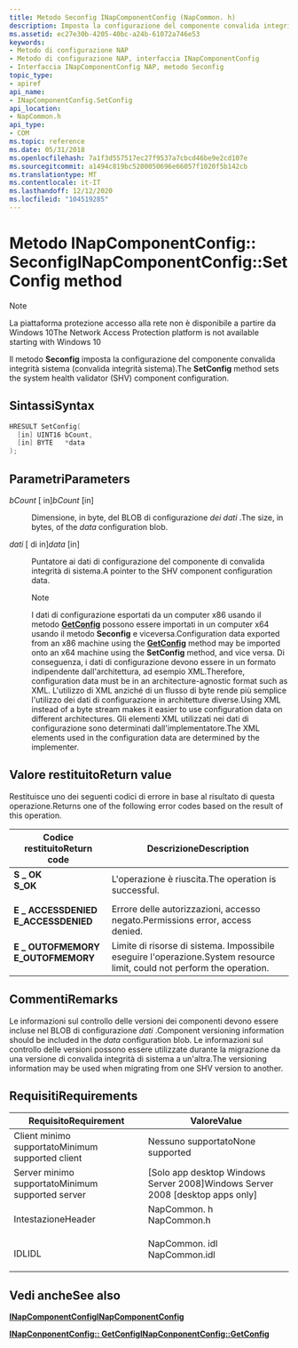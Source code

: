 ```yaml
---
title: Metodo Seconfig INapComponentConfig (NapCommon. h)
description: Imposta la configurazione del componente convalida integrità sistema (convalida integrità sistema).
ms.assetid: ec27e30b-4205-40bc-a24b-61072a746e53
keywords:
- Metodo di configurazione NAP
- Metodo di configurazione NAP, interfaccia INapComponentConfig
- Interfaccia INapComponentConfig NAP, metodo Seconfig
topic_type:
- apiref
api_name:
- INapComponentConfig.SetConfig
api_location:
- NapCommon.h
api_type:
- COM
ms.topic: reference
ms.date: 05/31/2018
ms.openlocfilehash: 7a1f3d557517ec27f9537a7cbcd46be9e2cd107e
ms.sourcegitcommit: a1494c819bc5200050696e66057f1020f5b142cb
ms.translationtype: MT
ms.contentlocale: it-IT
ms.lasthandoff: 12/12/2020
ms.locfileid: "104519285"
---
```

# <a name="inapcomponentconfigsetconfig-method"></a><span data-ttu-id="82403-106">Metodo INapComponentConfig:: Seconfig</span><span class="sxs-lookup"><span data-stu-id="82403-106">INapComponentConfig::SetConfig method</span></span>

> [!Note]  
> <span data-ttu-id="82403-107">La piattaforma protezione accesso alla rete non è disponibile a partire da Windows 10</span><span class="sxs-lookup"><span data-stu-id="82403-107">The Network Access Protection platform is not available starting with Windows 10</span></span>

 

<span data-ttu-id="82403-108">Il metodo **Seconfig** imposta la configurazione del componente convalida integrità sistema (convalida integrità sistema).</span><span class="sxs-lookup"><span data-stu-id="82403-108">The **SetConfig** method sets the system health validator (SHV) component configuration.</span></span>

## <a name="syntax"></a><span data-ttu-id="82403-109">Sintassi</span><span class="sxs-lookup"><span data-stu-id="82403-109">Syntax</span></span>


```C++
HRESULT SetConfig(
  [in] UINT16 bCount,
  [in] BYTE   *data
);
```



## <a name="parameters"></a><span data-ttu-id="82403-110">Parametri</span><span class="sxs-lookup"><span data-stu-id="82403-110">Parameters</span></span>

<dl> <dt>

<span data-ttu-id="82403-111">*bCount* \[ in\]</span><span class="sxs-lookup"><span data-stu-id="82403-111">*bCount* \[in\]</span></span>
</dt> <dd>

<span data-ttu-id="82403-112">Dimensione, in byte, del BLOB di configurazione *dei dati* .</span><span class="sxs-lookup"><span data-stu-id="82403-112">The size, in bytes, of the *data* configuration blob.</span></span>

</dd> <dt>

<span data-ttu-id="82403-113">*dati* \[ di in\]</span><span class="sxs-lookup"><span data-stu-id="82403-113">*data* \[in\]</span></span>
</dt> <dd>

<span data-ttu-id="82403-114">Puntatore ai dati di configurazione del componente di convalida integrità di sistema.</span><span class="sxs-lookup"><span data-stu-id="82403-114">A pointer to the SHV component configuration data.</span></span>

> [!Note]  
> <span data-ttu-id="82403-115">I dati di configurazione esportati da un computer x86 usando il metodo [**GetConfig**](inapcomponentconfig-getconfig.md) possono essere importati in un computer x64 usando il metodo **Seconfig** e viceversa.</span><span class="sxs-lookup"><span data-stu-id="82403-115">Configuration data exported from an x86 machine using the [**GetConfig**](inapcomponentconfig-getconfig.md) method may be imported onto an x64 machine using the **SetConfig** method, and vice versa.</span></span> <span data-ttu-id="82403-116">Di conseguenza, i dati di configurazione devono essere in un formato indipendente dall'architettura, ad esempio XML.</span><span class="sxs-lookup"><span data-stu-id="82403-116">Therefore, configuration data must be in an architecture-agnostic format such as XML.</span></span> <span data-ttu-id="82403-117">L'utilizzo di XML anziché di un flusso di byte rende più semplice l'utilizzo dei dati di configurazione in architetture diverse.</span><span class="sxs-lookup"><span data-stu-id="82403-117">Using XML instead of a byte stream makes it easier to use configuration data on different architectures.</span></span> <span data-ttu-id="82403-118">Gli elementi XML utilizzati nei dati di configurazione sono determinati dall'implementatore.</span><span class="sxs-lookup"><span data-stu-id="82403-118">The XML elements used in the configuration data are determined by the implementer.</span></span>

 

</dd> </dl>

## <a name="return-value"></a><span data-ttu-id="82403-119">Valore restituito</span><span class="sxs-lookup"><span data-stu-id="82403-119">Return value</span></span>

<span data-ttu-id="82403-120">Restituisce uno dei seguenti codici di errore in base al risultato di questa operazione.</span><span class="sxs-lookup"><span data-stu-id="82403-120">Returns one of the following error codes based on the result of this operation.</span></span>



| <span data-ttu-id="82403-121">Codice restituito</span><span class="sxs-lookup"><span data-stu-id="82403-121">Return code</span></span>                                                                                     | <span data-ttu-id="82403-122">Descrizione</span><span class="sxs-lookup"><span data-stu-id="82403-122">Description</span></span>                                                        |
|-------------------------------------------------------------------------------------------------|--------------------------------------------------------------------|
| <dl> <span data-ttu-id="82403-123"><dt>**S \_ OK**</dt></span><span class="sxs-lookup"><span data-stu-id="82403-123"><dt>**S\_OK** </dt></span></span> </dl>           | <span data-ttu-id="82403-124">L'operazione è riuscita.</span><span class="sxs-lookup"><span data-stu-id="82403-124">The operation is successful.</span></span><br/>                            |
| <dl> <span data-ttu-id="82403-125"><dt>**E \_ ACCESSDENIED**</dt></span><span class="sxs-lookup"><span data-stu-id="82403-125"><dt>**E\_ACCESSDENIED** </dt></span></span> </dl> | <span data-ttu-id="82403-126">Errore delle autorizzazioni, accesso negato.</span><span class="sxs-lookup"><span data-stu-id="82403-126">Permissions error, access denied.</span></span><br/>                       |
| <dl> <span data-ttu-id="82403-127"><dt>**E \_ OUTOFMEMORY**</dt></span><span class="sxs-lookup"><span data-stu-id="82403-127"><dt>**E\_OUTOFMEMORY** </dt></span></span> </dl>  | <span data-ttu-id="82403-128">Limite di risorse di sistema. Impossibile eseguire l'operazione.</span><span class="sxs-lookup"><span data-stu-id="82403-128">System resource limit, could not perform the operation.</span></span><br/> |



 

## <a name="remarks"></a><span data-ttu-id="82403-129">Commenti</span><span class="sxs-lookup"><span data-stu-id="82403-129">Remarks</span></span>

<span data-ttu-id="82403-130">Le informazioni sul controllo delle versioni dei componenti devono essere incluse nel BLOB di configurazione *dati* .</span><span class="sxs-lookup"><span data-stu-id="82403-130">Component versioning information should be included in the *data* configuration blob.</span></span> <span data-ttu-id="82403-131">Le informazioni sul controllo delle versioni possono essere utilizzate durante la migrazione da una versione di convalida integrità di sistema a un'altra.</span><span class="sxs-lookup"><span data-stu-id="82403-131">The versioning information may be used when migrating from one SHV version to another.</span></span>

## <a name="requirements"></a><span data-ttu-id="82403-132">Requisiti</span><span class="sxs-lookup"><span data-stu-id="82403-132">Requirements</span></span>



| <span data-ttu-id="82403-133">Requisito</span><span class="sxs-lookup"><span data-stu-id="82403-133">Requirement</span></span> | <span data-ttu-id="82403-134">Valore</span><span class="sxs-lookup"><span data-stu-id="82403-134">Value</span></span> |
|-------------------------------------|------------------------------------------------------------------------------------------|
| <span data-ttu-id="82403-135">Client minimo supportato</span><span class="sxs-lookup"><span data-stu-id="82403-135">Minimum supported client</span></span><br/> | <span data-ttu-id="82403-136">Nessuno supportato</span><span class="sxs-lookup"><span data-stu-id="82403-136">None supported</span></span><br/>                                                                |
| <span data-ttu-id="82403-137">Server minimo supportato</span><span class="sxs-lookup"><span data-stu-id="82403-137">Minimum supported server</span></span><br/> | <span data-ttu-id="82403-138">\[Solo app desktop Windows Server 2008\]</span><span class="sxs-lookup"><span data-stu-id="82403-138">Windows Server 2008 \[desktop apps only\]</span></span><br/>                                     |
| <span data-ttu-id="82403-139">Intestazione</span><span class="sxs-lookup"><span data-stu-id="82403-139">Header</span></span><br/>                   | <dl> <span data-ttu-id="82403-140"><dt>NapCommon. h</dt></span><span class="sxs-lookup"><span data-stu-id="82403-140"><dt>NapCommon.h</dt></span></span> </dl>   |
| <span data-ttu-id="82403-141">IDL</span><span class="sxs-lookup"><span data-stu-id="82403-141">IDL</span></span><br/>                      | <dl> <span data-ttu-id="82403-142"><dt>NapCommon. idl</dt></span><span class="sxs-lookup"><span data-stu-id="82403-142"><dt>NapCommon.idl</dt></span></span> </dl> |



## <a name="see-also"></a><span data-ttu-id="82403-143">Vedi anche</span><span class="sxs-lookup"><span data-stu-id="82403-143">See also</span></span>

<dl> <dt>

[<span data-ttu-id="82403-144">**INapComponentConfig**</span><span class="sxs-lookup"><span data-stu-id="82403-144">**INapComponentConfig**</span></span>](inapcomponentconfig.md)
</dt> <dt>

[<span data-ttu-id="82403-145">**INapConponentConfig:: GetConfig**</span><span class="sxs-lookup"><span data-stu-id="82403-145">**INapConponentConfig::GetConfig**</span></span>](inapcomponentconfig-getconfig.md)
</dt> </dl>

 

 






